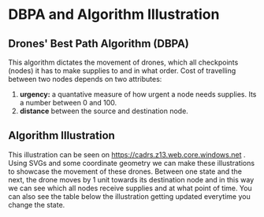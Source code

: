 # DBPA and Algorithm Illustration
## Drones' Best Path Algorithm (DBPA)
This algorithm dictates the movement of drones, which all checkpoints (nodes) it has to make supplies to and in what order. Cost of travelling between two nodes depends on two attributes:
1. **urgency:** a quantative measure of how urgent a node needs supplies. Its a number between 0 and 100.
2. **distance** between the source and destination node.
## Algorithm Illustration
This illustration can be seen on https://cadrs.z13.web.core.windows.net . Using SVGs and some coordinate geometry we can make these illustrations to showcase the movement of these drones. Between one state and the next, the drone moves by 1 unit towards its destination node and in this way we can see which all nodes receive supplies and at what point of time. You can also see the table below the illustration getting updated everytime you change the state.
